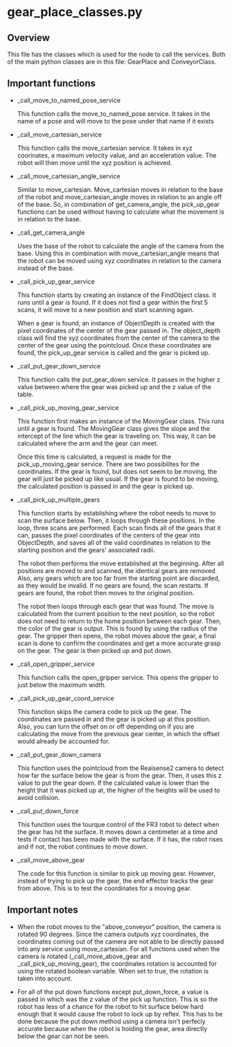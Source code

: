 # gear_place_classes.py

## Overview

This file has the classes which is used for the node to call the services. Both of the main python classes are in this file: GearPlace and ConveyorClass.

## Important functions

* _call_move_to_named_pose_service

    This function calls the move_to_named_pose service. It takes in the name of a pose and will move to the pose under that name if it exists

* _call_move_cartesian_service

    This function calls the move_cartesian service. It takes in xyz coorinates, a maximum velocity value, and an acceleration value. The robot will then move until the xyz position is achieved.

* _call_move_cartesian_angle_service

    Similar to move_cartesian. Move_cartesian moves in relation to the base of the robot and move_cartesian_angle moves in relation to an angle off of the base. So, in combination of get_camera_angle, the pick_up_gear functions can be used without having to calculate what the movement is in relation to the base.

* _call_get_camera_angle

    Uses the base of the robot to calculate the angle of the camera from the base. Using this in combination with move_cartesian_angle means that the robot can be moved using xyz coordinates in relation to the camera instead of the base.

* _call_pick_up_gear_service

    This function starts by creating an instance of the FindObject class. It runs until a gear is found. If it does not find a gear within the first 5 scans, it will move to a new position and start scanning again. 
    
    When a gear is found, an instance of ObjectDepth is created with the pixel coordinates of the center of the gear passed in. The object_depth class will find the xyz coordinates from the center of the camera to the center of the gear using the pointcloud. Once these coordinates are found, the pick_up_gear service is called and the gear is picked up.

* _call_put_gear_down_service

    This function calls the put_gear_down service. It passes in the higher z value between where the gear was picked up and the z value of the table.

* _call_pick_up_moving_gear_service

    This function first makes an instance of the MovingGear class. This runs until a gear is found. The MovingGear class gives the slope and the intercept of the line which the gear is traveling on. This way, it can be calculated where the arm and the gear can meet. 
    
    Once this time is calculated, a request is made for the pick_up_moving_gear service. There are two possibilites for the coordinates. If the gear is found, but does not seem to be moving, the gear will just be picked up like usual. If the gear is found to be moving, the calculated position is passed in and the gear is picked up.

* _call_pick_up_multiple_gears

    This function starts by establishing where the robot needs to move to scan the surface below. Then, it loops through these positions. In the loop, three scans are performed. Each scan finds all of the gears that it can, passes the pixel coordinates of the centers of the gear into ObjectDepth, and saves all of the valid coordinates in relation to the starting position and the gears' associated radii.

    The robot then performs the move established at the beginning. After all positions are moved to and scanned, the identical gears are removed. Also, any gears which are too far from the starting point are discarded, as they would be invalid. If no gears are found, the scan restarts. If gears are found, the robot then moves to the original position.

    The robot then loops through each gear that was found. The move is calculated from the current position to the next position, so the robot does not need to return to the home position between each gear. Then, the color of the gear is output. This is found by using the radius of the gear. The gripper then opens, the robot moves above the gear, a final scan is done to confirm the coordinates and get a more accurate grasp on the gear. The gear is then picked up and put down.

* _call_open_gripper_service

    This function calls the open_gripper service. This opens the gripper to just below the maximum width.

* _call_pick_up_gear_coord_service

    This function skips the camera code to pick up the gear. The coordinates are passed in and the gear is picked up at this position. Also, you can turn the offset on or off depending on if you are calculating the move from the previous gear center, in which the offset would already be accounted for.

* _call_put_gear_down_camera

    This function uses the pointcloud from the Realsense2 camera to detect how far the surface below the gear is from the gear. Then, it uses this z value to put the gear down. If the calculated value is lower than the height that it was picked up at, the higher of the heights will be used to avoid collision.

* _call_put_down_force

    This function uses the tourque control of the FR3 robot to detect when the gear has hit the surface. It moves down a centimeter at a time and tests if contact has been made with the surface. If it has, the robot rises and if not, the robot continues to move down.

* _call_move_above_gear

    The code for this function is similar to pick up moving gear. However, instead of trying to pick up the gear, the end effector tracks the gear from above. This is to test the coordinates for a moving gear.

## Important notes

 - When the robot moves to the "above_conveyor" position, the camera is rotated 90 degrees. Since the camera outputs xyz coordinates, the coordinates coming out of the camera are not able to be directly passed into any service using move_cartesian. For all functions used when the camera is rotated (_call_move_above_gear and _call_pick_up_moving_gear), the coordinates rotation is accounted for using the rotated boolean variable. When set to true, the rotation is taken into account.

 - For all of the put down functions except put_down_force, a value is passed in which was the z value of the pick up function. This is so the robot has less of a chance for the robot to hit surface below hard enough that it would cause the robot to lock up by reflex. This has to be done because the put down method using a camera isn't perfecly accurate because when the robot is holding the gear, area directly below the gear can not be seen.